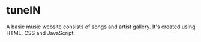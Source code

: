 # tuneIN
A basic music website consists of songs and artist gallery. It's created using HTML, CSS and JavaScript.
